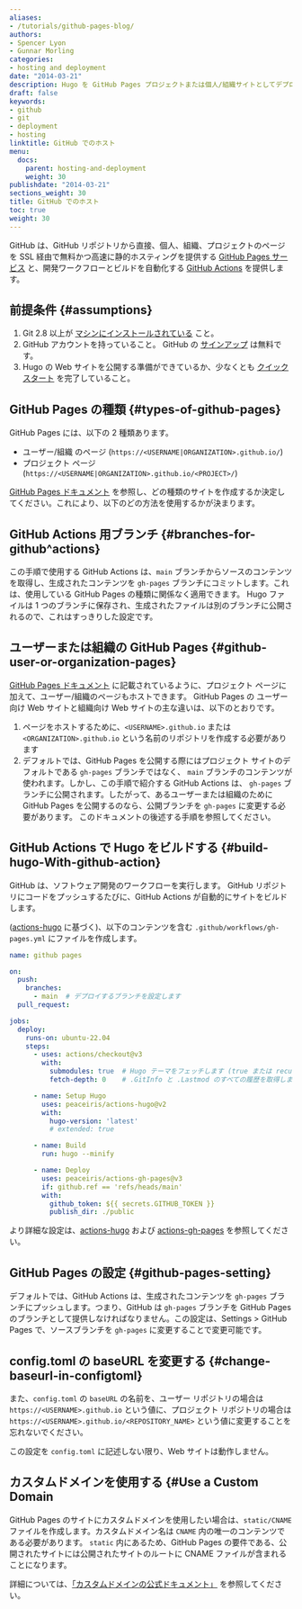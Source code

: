 ```yaml
---
aliases:
- /tutorials/github-pages-blog/
authors:
- Spencer Lyon
- Gunnar Morling
categories:
- hosting and deployment
date: "2014-03-21"
description: Hugo を GitHub Pages プロジェクトまたは個人/組織サイトとしてデプロイし、Github Action Workflow でプロセス全体を自動化します。
draft: false
keywords:
- github
- git
- deployment
- hosting
linktitle: GitHub でのホスト
menu:
  docs:
    parent: hosting-and-deployment
    weight: 30
publishdate: "2014-03-21"
sections_weight: 30
title: GitHub でのホスト
toc: true
weight: 30
---
```


GitHub は、GitHub リポジトリから直接、個人、組織、プロジェクトのページを SSL 経由で無料かつ高速に静的ホスティングを提供する [GitHub Pages サービス][GitHub Pages service] と、開発ワークフローとビルドを自動化する [GitHub Actions][] を提供します。

## 前提条件 {#assumptions}

1. Git 2.8 以上が [マシンにインストールされている][installgit] こと。
2. GitHub アカウントを持っていること。 GitHub の [サインアップ][ghsignup] は無料です。
3. Hugo の Web サイトを公開する準備ができているか、少なくとも [クイックスタート][Quick Start] を完了していること。

## GitHub Pages の種類 {#types-of-github-pages}

GitHub Pages には、以下の 2 種類あります。

- ユーザー/組織 のページ (`https://<USERNAME|ORGANIZATION>.github.io/`)
- プロジェクト ページ (`https://<USERNAME|ORGANIZATION>.github.io/<PROJECT>/`)

[GitHub Pages ドキュメント][ghorgs] を参照し、どの種類のサイトを作成するか決定してください。これにより、以下のどの方法を使用するかが決まります。

## GitHub Actions 用ブランチ {#branches-for-github^actions}

この手順で使用する GitHub Actions は、`main` ブランチからソースのコンテンツを取得し、生成されたコンテンツを `gh-pages` ブランチにコミットします。これは、使用している GitHub Pages の種類に関係なく適用できます。 Hugo ファイルは 1 つのブランチに保存され、生成されたファイルは別のブランチに公開されるので、これはすっきりした設定です。

## ユーザーまたは組織の GitHub Pages {#github-user-or-organization-pages}

[GitHub Pages ドキュメント][ghorgs] に記載されているように、プロジェクト ページに加えて、ユーザー/組織のページもホストできます。 GitHub Pages の ユーザー向け Web サイトと組織向け  Web サイトの主な違いは、以下のとおりです。

1. ページをホストするために、`<USERNAME>.github.io` または `<ORGANIZATION>.github.io` という名前のリポジトリを作成する必要があります
2. デフォルトでは、GitHub Pages を公開する際にはプロジェクト サイトのデフォルトである `gh-pages` ブランチではなく、 `main` ブランチのコンテンツが使われます。しかし、この手順で紹介する GitHub Actions は、 `gh-pages` ブランチに公開されます。したがって、あるユーザーまたは組織のために GitHub Pages を公開するのなら、公開ブランチを `gh-pages` に変更する必要があります。 このドキュメントの後述する手順を参照してください。

## GitHub Actions で Hugo をビルドする {#build-hugo-With-github-action}

GitHub は、ソフトウェア開発のワークフローを実行します。 GitHub リポジトリにコードをプッシュするたびに、GitHub Actions が自動的にサイトをビルドします。

([actions-hugo](https://github.com/marketplace/actions/hugo-setup) に基づく)、以下のコンテンツを含む `.github/workflows/gh-pages.yml` にファイルを作成します。

```yml
name: github pages

on:
  push:
    branches:
      - main  # デプロイするブランチを設定します
  pull_request:

jobs:
  deploy:
    runs-on: ubuntu-22.04
    steps:
      - uses: actions/checkout@v3
        with:
          submodules: true  # Hugo テーマをフェッチします (true または recursive)
          fetch-depth: 0    # .GitInfo と .Lastmod のすべての履歴を取得します

      - name: Setup Hugo
        uses: peaceiris/actions-hugo@v2
        with:
          hugo-version: 'latest'
          # extended: true

      - name: Build
        run: hugo --minify

      - name: Deploy
        uses: peaceiris/actions-gh-pages@v3
        if: github.ref == 'refs/heads/main'
        with:
          github_token: ${{ secrets.GITHUB_TOKEN }}
          publish_dir: ./public
```

より詳細な設定は、[actions-hugo](https://github.com/marketplace/actions/hugo-setup) および [actions-gh-pages](https://github.com/marketplace/actions/github-pages-action) を参照してください。

## GitHub Pages の設定 {#github-pages-setting}

デフォルトでは、GitHub Actions は、生成されたコンテンツを `gh-pages` ブランチにプッシュします。つまり、GitHub は `gh-pages` ブランチを GitHub Pages のブランチとして提供しなければなりません。この設定は、Settings > GitHub Pages で、ソースブランチを `gh-pages` に変更することで変更可能です。

## config.toml の baseURL を変更する {#change-baseurl-in-configtoml}

また、`config.toml` の `baseURL` の名前を、ユーザー リポジトリの場合は `https://<USERNAME>.github.io` という値に、プロジェクト リポジトリの場合は `https://<USERNAME>.github.io/<REPOSITORY_NAME>` という値に変更することを忘れないでください。

この設定を `config.toml` に記述しない限り、Web サイトは動作しません。

## カスタムドメインを使用する {#Use a Custom Domain

GitHub Pages のサイトにカスタムドメインを使用したい場合は、`static/CNAME` ファイルを作成します。カスタムドメイン名は `CNAME` 内の唯一のコンテンツである必要があります。 `static` 内にあるため、GitHub Pages の要件である、公開されたサイトには公開されたサイトのルートに CNAME ファイルが含まれることになります。

詳細については、[「カスタムドメインの公式ドキュメント」][domains] を参照してください。

[config]: /getting-started/configuration/
[domains]: https://help.github.com/articles/using-a-custom-domain-with-github-pages/
[ghorgs]: https://help.github.com/articles/user-organization-and-project-pages/#user--organization-pages
[ghpfromdocs]: https://help.github.com/articles/configuring-a-publishing-source-for-github-pages/
[ghsignup]: https://github.com/join
[GitHub Pages service]: https://help.github.com/articles/what-is-github-pages/
[installgit]: https://git-scm.com/downloads
[orphan branch]: https://git-scm.com/docs/git-checkout/#Documentation/git-checkout.txt---orphanltnewbranchgt
[Quick Start]: /getting-started/quick-start/
[submodule]: https://github.com/blog/2104-working-with-submodules
[worktree feature]: https://git-scm.com/docs/git-worktree
[GitHub Actions]: https://docs.github.com/en/actions
